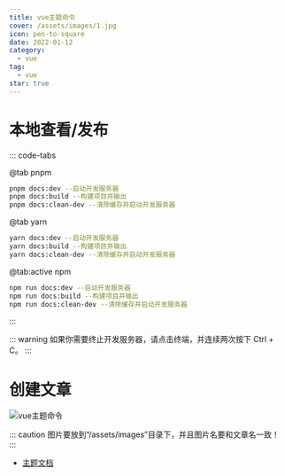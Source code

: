 ```yaml
---
title: vue主题命令
cover: /assets/images/1.jpg
icon: pen-to-square
date: 2022-01-12
category:
  - vue
tag:
  - vue
star: true
---
```

# 本地查看/发布

::: code-tabs

@tab pnpm

```bash
pnpm docs:dev --启动开发服务器
pnpm docs:build --构建项目并输出
pnpm docs:clean-dev --清除缓存并启动开发服务器
```

@tab yarn

```bash
yarn docs:dev --启动开发服务器
yarn docs:build --构建项目并输出
yarn docs:clean-dev --清除缓存并启动开发服务器
```

@tab:active npm

```bash
npm run docs:dev --启动开发服务器
npm run docs:build --构建项目并输出
npm run docs:clean-dev --清除缓存并启动开发服务器
```

:::


::: warning 如果你需要终止开发服务器，请点击终端，并连续两次按下 Ctrl + C。
:::
# 创建文章
<img :src="$withBase('/assets/images/navbar.png')" alt="vue主题命令" />

::: caution
图片要放到“/assets/images”目录下，并且图片名要和文章名一致！
:::

- [主题文档](https://theme-hope.vuejs.press/zh/guide/intro/intro.html)
